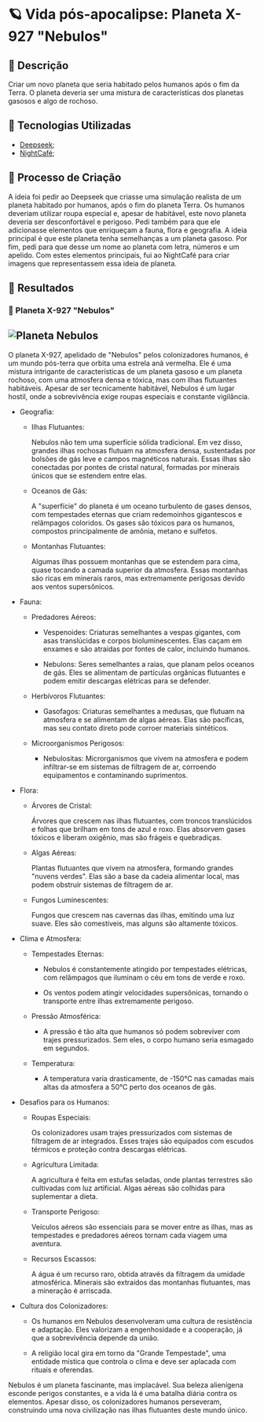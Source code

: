 # 🪐 Vida pós-apocalipse: Planeta X-927 "Nebulos"

## 📒 Descrição
Criar um novo planeta que seria habitado pelos humanos após o fim da Terra. O planeta deveria ser uma mistura de características dos planetas gasosos e algo de rochoso.

## 🤖 Tecnologias Utilizadas
- [Deepseek](www.chat.deepseek.com);
- [NightCafé](https://creator.nightcafe.studio/);

## 🧐 Processo de Criação
A ideia foi pedir ao Deepseek que criasse uma simulação realista de um planeta habitado por humanos, após o fim do planeta Terra. Os humanos deveriam utilizar roupa especial e, apesar de habitável, este novo planeta deveria ser desconfortável e perigoso. Pedi também para que ele adicionasse elementos que enriqueçam a fauna, flora e geografia. A ideia principal é que este planeta tenha semelhanças a um planeta gasoso. Por fim, pedi para que desse um nome ao planeta com letra, números e um apelido. Com estes elementos principais, fui ao NightCafé para criar imagens que representassem essa ideia de planeta.

## 🚀 Resultados
### 🌌 Planeta X-927 "Nebulos"
![Planeta Nebulos](https://creator.nightcafe.studio/creation/sXte452ifBepqJWup658?ru=ImnXzG26zGdMdvAdEcju9kXtYPv2)
---
O planeta X-927, apelidado de "Nebulos" pelos colonizadores humanos, é um mundo pós-terra que orbita uma estrela anã vermelha. Ele é uma mistura intrigante de características de um planeta gasoso e um planeta rochoso, com uma atmosfera densa e tóxica, mas com ilhas flutuantes habitáveis. Apesar de ser tecnicamente habitável, Nebulos é um lugar hostil, onde a sobrevivência exige roupas especiais e constante vigilância.

- Geografia:

    - Ilhas Flutuantes:

      Nebulos não tem uma superfície sólida tradicional. Em vez disso, grandes ilhas rochosas flutuam na atmosfera densa, sustentadas por bolsões de gás leve e campos magnéticos naturais. Essas ilhas são conectadas por pontes de cristal natural, formadas por minerais únicos que se estendem entre elas.

    - Oceanos de Gás:

      A "superfície" do planeta é um oceano turbulento de gases densos, com tempestades eternas que criam redemoinhos gigantescos e relâmpagos coloridos. Os gases são tóxicos para os humanos, compostos principalmente de amônia, metano e sulfetos.

    - Montanhas Flutuantes:
      
      Algumas ilhas possuem montanhas que se estendem para cima, quase tocando a camada superior da atmosfera. Essas montanhas são ricas em minerais raros, mas extremamente perigosas devido aos ventos supersônicos.

- Fauna:

    - Predadores Aéreos:

        - Vespenoides: Criaturas semelhantes a vespas gigantes, com asas translúcidas e corpos bioluminescentes. Elas caçam em enxames e são atraídas por fontes de calor, incluindo humanos.

        - Nebulons: Seres semelhantes a raias, que planam pelos oceanos de gás. Eles se alimentam de partículas orgânicas flutuantes e podem emitir descargas elétricas para se defender.

    - Herbívoros Flutuantes:

        - Gasofagos: Criaturas semelhantes a medusas, que flutuam na atmosfera e se alimentam de algas aéreas. Elas são pacíficas, mas seu contato direto pode corroer materiais sintéticos.

    - Microorganismos Perigosos:

        - Nebulositas: Microrganismos que vivem na atmosfera e podem infiltrar-se em sistemas de filtragem de ar, corroendo equipamentos e contaminando suprimentos.

- Flora:

    - Árvores de Cristal:

        Árvores que crescem nas ilhas flutuantes, com troncos translúcidos e folhas que brilham em tons de azul e roxo. Elas absorvem gases tóxicos e liberam oxigênio, mas são frágeis e quebradiças.

    - Algas Aéreas:

        Plantas flutuantes que vivem na atmosfera, formando grandes "nuvens verdes". Elas são a base da cadeia alimentar local, mas podem obstruir sistemas de filtragem de ar.

    - Fungos Luminescentes:

        Fungos que crescem nas cavernas das ilhas, emitindo uma luz suave. Eles são comestíveis, mas alguns são altamente tóxicos.

- Clima e Atmosfera:

    - Tempestades Eternas:

        - Nebulos é constantemente atingido por tempestades elétricas, com relâmpagos que iluminam o céu em tons de verde e roxo.

        - Os ventos podem atingir velocidades supersônicas, tornando o transporte entre ilhas extremamente perigoso.

    - Pressão Atmosférica:

        - A pressão é tão alta que humanos só podem sobreviver com trajes pressurizados. Sem eles, o corpo humano seria esmagado em segundos.

    - Temperatura:

        - A temperatura varia drasticamente, de -150°C nas camadas mais altas da atmosfera a 50°C perto dos oceanos de gás.

- Desafios para os Humanos:

    - Roupas Especiais:

        Os colonizadores usam trajes pressurizados com sistemas de filtragem de ar integrados. Esses trajes são equipados com escudos térmicos e proteção contra descargas elétricas.

    - Agricultura Limitada:

        A agricultura é feita em estufas seladas, onde plantas terrestres são cultivadas com luz artificial. Algas aéreas são colhidas para suplementar a dieta.

    - Transporte Perigoso:

        Veículos aéreos são essenciais para se mover entre as ilhas, mas as tempestades e predadores aéreos tornam cada viagem uma aventura.

    - Recursos Escassos:

        A água é um recurso raro, obtida através da filtragem da umidade atmosférica. Minerais são extraídos das montanhas flutuantes, mas a mineração é arriscada.

- Cultura dos Colonizadores:

    - Os humanos em Nebulos desenvolveram uma cultura de resistência e adaptação. Eles valorizam a engenhosidade e a cooperação, já que a sobrevivência depende da união.

    - A religião local gira em torno da "Grande Tempestade", uma entidade mística que controla o clima e deve ser aplacada com rituais e oferendas.

Nebulos é um planeta fascinante, mas implacável. Sua beleza alienígena esconde perigos constantes, e a vida lá é uma batalha diária contra os elementos. Apesar disso, os colonizadores humanos perseveram, construindo uma nova civilização nas ilhas flutuantes deste mundo único.
